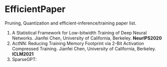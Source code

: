 # EfficientPaper
Pruning, Quantization and efficient-inference/training paper list.


1. A Statistical Framework for Low-bitwidth Training of Deep Neural Networks. Jianfei Chen, University of California, Berkeley. **NeurIPS2020**
2. ActNN: Reducing Training Memory Footprint via 2-Bit Activation Compressed Training. Jianfei Chen, University of California, Berkeley. **ICLM2021**
3. SparseGPT: 
